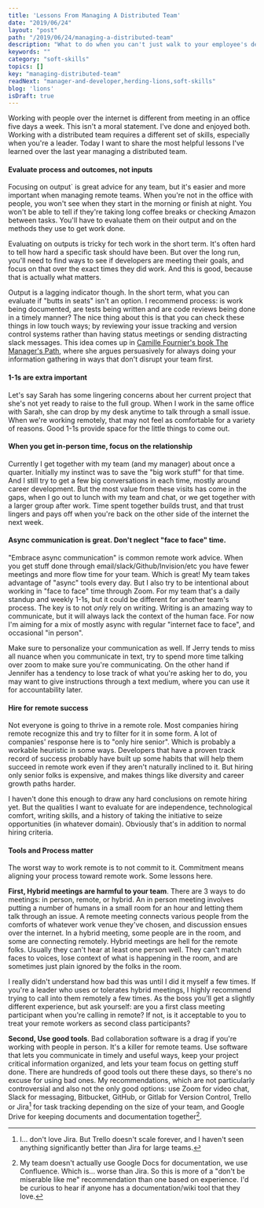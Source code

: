 ```yaml
---
title: 'Lessons From Managing A Distributed Team'
date: "2019/06/24"
layout: "post"
path: "/2019/06/24/managing-a-distributed-team"
description: "What to do when you can't just walk to your employee's desk."
keywords: ""
category: "soft-skills"
topics: []
key: "managing-distributed-team"
readNext: "manager-and-developer,herding-lions,soft-skills"
blog: 'lions'
isDraft: true
---
```


Working with people over the internet is different from meeting in an office five days a week.  This isn't a moral statement.  I've done and enjoyed both.  Working with a distributed team requires a different set of skills, especially when you're a leader.  Today I want to share the most helpful lessons I've learned over the last year managing a distributed team.

#### Evaluate process and outcomes, not inputs

Focusing on output` is great advice for any team, but it's easier and more important when managing remote teams.  When you're not in the office with people, you won't see when they start in the morning or finish at night.  You won't be able to tell if they're taking long coffee breaks or checking Amazon between tasks.  You'll have to evaluate them on their output and on the methods they use to get work done.

Evaluating on outputs is tricky for tech work in the short term.  It's often hard to tell how hard a specific task should have been.  But over the long run, you'll need to find ways to see if developers are meeting their goals, and focus on that over the exact times they did work.  And this is good, because that is actually what matters.

Output is a lagging indicator though.  In the short term, what you can evaluate if "butts in seats" isn't an option.  I recommend process: is work being documented, are tests being written and are code reviews being done in a timely manner?  The nice thing about this is that you can check these things in low touch ways; by reviewing your issue tracking and version control systems rather than having status meetings or sending distracting slack messages.  This idea comes up in [Camille Fournier's book The Manager's Path](https://amzn.to/2XBg1iv), where she argues persuasively for always doing your information gathering in ways that don't disrupt your team first.

#### 1-1s are extra important

Let's say Sarah has some lingering concerns about her current project that she's not yet ready to raise to the full group.  When I work in the same office with Sarah, she can drop by my desk anytime to talk through a small issue.  When we're working remotely, that may not feel as comfortable for a variety of reasons.  Good 1-1s provide space for the little things to come out.

#### When you get in-person time, focus on the relationship

Currently I get together with my team (and my manager) about once a quarter.  Initially my instinct was to save the "big work stuff" for that time.  And I still try to get a few big conversations in each time, mostly around career development.  But the most value from these visits has come in the gaps, when I go out to lunch with my team and chat, or we get together with a larger group after work.  Time spent together builds trust, and that trust lingers and pays off when you're back on the other side of the internet the next week.

#### Async communication is great.  Don't neglect "face to face" time.

"Embrace async communication" is common remote work advice.  When you get stuff done through email/slack/Github/Invision/etc you have fewer meetings and more flow time for your team.  Which is great!  My team takes advantage of "async" tools every day.  But I also try to be intentional about working in "face to face" time through Zoom.  For my team that's a daily standup and weekly 1-1s, but it could be different for another team's process.  The key is to not *only* rely on writing.  Writing is an amazing way to communicate, but it will always lack the context of the human face.  For now I'm aiming for a mix of mostly async with regular "internet face to face", and occasional "in person".

Make sure to personalize your communication as well.  If Jerry tends to miss all nuance when you communicate in text, try to spend more time talking over zoom to make sure you're communicating.  On the other hand if Jennifer has a tendency to lose track of what you're asking her to do, you may want to give instructions through a text medium, where you can use it for accountability later.

#### Hire for remote success

Not everyone is going to thrive in a remote role.  Most companies hiring remote recognize this and try to filter for it in some form. A lot of companies' response here is to "only hire senior".  Which is probably a workable heuristic in some ways.  Developers that have a proven track record of success probably have built up some habits that will help them succeed in remote work even if they aren't naturally inclined to it.  But hiring only senior folks is expensive, and makes things like diversity and career growth paths harder.

I haven't done this enough to draw any hard conclusions on remote hiring yet.  But the qualities I want to evaluate for are independence, technological comfort, writing skills, and a history of taking the initiative to seize opportunities (in whatever domain).  Obviously that's in addition to normal hiring criteria.

#### Tools and Process matter

The worst way to work remote is to not commit to it.  Commitment means aligning your process toward remote work.  Some lessons here.

**First, Hybrid meetings are harmful to your team**.  There are 3 ways to do meetings: in person, remote, or hybrid.  An in person meeting involves putting a number of humans in a small room for an hour and letting them talk through an issue.  A remote meeting connects various people from the comforts of whatever work venue they've chosen, and discussion ensues over the internet.  In a hybrid meeting, some people are in the room, and some are connecting remotely.  Hybrid meetings are hell for the remote folks.  Usually they can't hear at least one person well.  They can't match faces to voices, lose context of what is happening in the room, and are sometimes just plain ignored by the folks in the room.

I really didn't understand how bad this was until I did it myself a few times.  If you're a leader who uses or tolerates hybrid meetings, I highly recommend trying to call into them remotely a few times.  As the boss you'll get a slightly different experience, but ask yourself: are you a first class meeting participant when you're calling in remote?  If not, is it acceptable to you to treat your remote workers as second class participants?

**Second, Use good tools**.  Bad collaboration software is a drag if you're working with people in person.  It's a killer for remote teams.  Use software that lets you communicate in timely and useful ways, keep your project critical information organized, and lets your team focus on getting stuff done.  There are hundreds of good tools out there these days, so there's no excuse for using bad ones.  My recommendations, which are not particularly controversial and also not the only good options: use Zoom for video chat, Slack for messaging, Bitbucket, GitHub, or Gitlab for Version Control, Trello or Jira[^2] for task tracking depending on the size of your team, and Google Drive for keeping documents and documentation together[^3].


[^2]: I... don't love Jira.  But Trello doesn't scale forever, and I haven't seen anything significantly better than Jira for large teams.
[^3]: My team doesn't actually use Google Docs for documentation, we use Confluence.  Which is... worse than Jira.  So this is more of a "don't be miserable like me" recommendation than one based on experience.  I'd be curious to hear if anyone has a documentation/wiki tool that they love.
